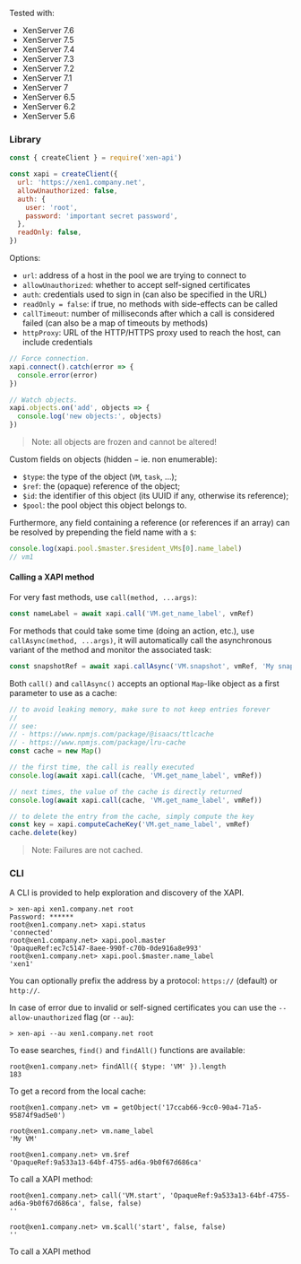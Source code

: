 Tested with:

- XenServer 7.6
- XenServer 7.5
- XenServer 7.4
- XenServer 7.3
- XenServer 7.2
- XenServer 7.1
- XenServer 7
- XenServer 6.5
- XenServer 6.2
- XenServer 5.6

### Library

```javascript
const { createClient } = require('xen-api')

const xapi = createClient({
  url: 'https://xen1.company.net',
  allowUnauthorized: false,
  auth: {
    user: 'root',
    password: 'important secret password',
  },
  readOnly: false,
})
```

Options:

- `url`: address of a host in the pool we are trying to connect to
- `allowUnauthorized`: whether to accept self-signed certificates
- `auth`: credentials used to sign in (can also be specified in the URL)
- `readOnly = false`: if true, no methods with side-effects can be called
- `callTimeout`: number of milliseconds after which a call is considered failed (can also be a map of timeouts by methods)
- `httpProxy`: URL of the HTTP/HTTPS proxy used to reach the host, can include credentials

```js
// Force connection.
xapi.connect().catch(error => {
  console.error(error)
})

// Watch objects.
xapi.objects.on('add', objects => {
  console.log('new objects:', objects)
})
```

> Note: all objects are frozen and cannot be altered!

Custom fields on objects (hidden − ie. non enumerable):

- `$type`: the type of the object (`VM`, `task`, …);
- `$ref`: the (opaque) reference of the object;
- `$id`: the identifier of this object (its UUID if any, otherwise its reference);
- `$pool`: the pool object this object belongs to.

Furthermore, any field containing a reference (or references if an
array) can be resolved by prepending the field name with a `$`:

```javascript
console.log(xapi.pool.$master.$resident_VMs[0].name_label)
// vm1
```

#### Calling a XAPI method

For very fast methods, use `call(method, ...args)`:

```js
const nameLabel = await xapi.call('VM.get_name_label', vmRef)
```

For methods that could take some time (doing an action, etc.), use `callAsync(method, ...args)`, it will automatically call the asynchronous variant of the method and monitor the associated task:

```js
const snapshotRef = await xapi.callAsync('VM.snapshot', vmRef, 'My snapshot')
```

Both `call()` and `callAsync()` accepts an optional `Map`-like object as a first parameter to use as a cache:

```js
// to avoid leaking memory, make sure to not keep entries forever
//
// see:
// - https://www.npmjs.com/package/@isaacs/ttlcache
// - https://www.npmjs.com/package/lru-cache
const cache = new Map()

// the first time, the call is really executed
console.log(await xapi.call(cache, 'VM.get_name_label', vmRef))

// next times, the value of the cache is directly returned
console.log(await xapi.call(cache, 'VM.get_name_label', vmRef))

// to delete the entry from the cache, simply compute the key
const key = xapi.computeCacheKey('VM.get_name_label', vmRef)
cache.delete(key)
```

> Note: Failures are not cached.

### CLI

A CLI is provided to help exploration and discovery of the XAPI.

```
> xen-api xen1.company.net root
Password: ******
root@xen1.company.net> xapi.status
'connected'
root@xen1.company.net> xapi.pool.master
'OpaqueRef:ec7c5147-8aee-990f-c70b-0de916a8e993'
root@xen1.company.net> xapi.pool.$master.name_label
'xen1'
```

You can optionally prefix the address by a protocol: `https://` (default) or `http://`.

In case of error due to invalid or self-signed certificates you can use the `--allow-unauthorized` flag (or `--au`):

```
> xen-api --au xen1.company.net root
```

To ease searches, `find()` and `findAll()` functions are available:

```
root@xen1.company.net> findAll({ $type: 'VM' }).length
183
```

To get a record from the local cache:

```
root@xen1.company.net> vm = getObject('17ccab66-9cc0-90a4-71a5-95874f9ad5e0')

root@xen1.company.net> vm.name_label
'My VM'

root@xen1.company.net> vm.$ref
'OpaqueRef:9a533a13-64bf-4755-ad6a-9b0f67d686ca'
```

To call a XAPI method:

```
root@xen1.company.net> call('VM.start', 'OpaqueRef:9a533a13-64bf-4755-ad6a-9b0f67d686ca', false, false)
''

root@xen1.company.net> vm.$call('start', false, false)
''
```

To call a XAPI method

